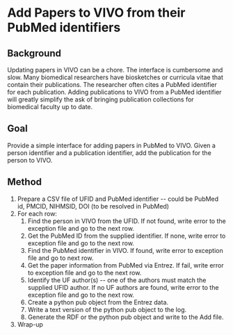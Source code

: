 # Add Papers to VIVO from their PubMed identifiers

## Background

Updating papers in VIVO can be a chore.  The interface is cumbersome and slow.  Many biomedical researchers have
biosketches or curricula vitae that contain their publications.  The researcher often cites a PubMed identifier for each 
publication.  Adding publications to VIVO from a PubMed identifier will greatly simplify the ask of bringing
publication collections for biomedical faculty up to date.

## Goal

Provide a simple interface for adding papers in PubMed to VIVO.  Given a person identifier and a publication identifier,
add the publication for the person to VIVO.

## Method

1. Prepare a CSV file of UFID and PubMed identifier -- could be PubMed id, PMCID, NIHMSID, DOI (to be resolved in PubMed)
1. For each row:
    1. Find the person in VIVO from the UFID.  If not found, write error to the exception file and go to the next row.
    1. Get the PubMed ID from the supplied identifier.  If none, write error to exception file and go to the next row.
	1. Find the PubMed identifier in VIVO.  If found, write error to exception file and go to next row.
	1. Get the paper information from PubMed via Entrez.  If fail, write error to exception file and go to the next row.
	1. Identify the UF author(s) -- one of the authors must match the supplied UFID author.  If no UF authors are found, write error to the exception file and go to the next row.
	1. Create a python pub object from the Entrez data.
	1. Write a text version of the python pub object to the log.
    1. Generate the RDF or the python pub object and write to the Add file.
1. Wrap-up	
